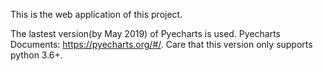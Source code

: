 This is the web application of this project.

The lastest version(by May 2019) of Pyecharts is used.
Pyecharts Documents: https://pyecharts.org/#/. 
Care that this version only supports python 3.6+. 
